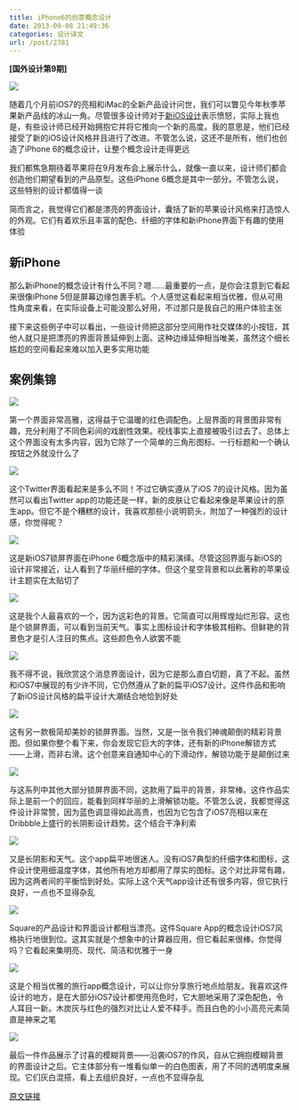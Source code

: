 ```yaml
---
title: iPhone6的创意概念设计
date: 2013-09-08 21:49:36
categories: 设计译文
url: /post/2781
---
```


**[国外设计第9期]**

[![](http://designmodo.com/wp-content/uploads/2013/09/12.jpg)](http://dribbble.com/shots/1207855-Stats-iOS-7-style)

随着几个月前iOS7的亮相和iMac的全新产品设计问世，我们可以瞥见今年秋季苹果新产品线的冰山一角。尽管很多设计师对于[新iOS设计](http://designmodo.com/new-apple-not-flat/)表示愤怒，实际上我也是，有些设计师已经开始拥抱它并将它推向一个新的高度。我的意思是，他们已经接受了新的iOS设计风格并且进行了改进。不管怎么说，这还不是所有，他们也创造了iPhone 6的概念设计，让整个概念设计走得更远

我们都焦急期待着苹果将在9月发布会上展示什么，就像一直以来，设计师们都会创造他们期望看到的产品原型。这些iPhone 6概念是其中一部分。不管怎么说，这些特别的设计都值得一谈

简而言之，我觉得它们都是漂亮的界面设计，囊括了新的苹果设计风格来打造惊人的外观。它们有着欢乐且丰富的配色、纤细的字体和新iPhone界面下有趣的使用体验

## 新iPhone

那么新iPhone的概念设计有什么不同？嗯……最重要的一点，是你会注意到它看起来很像iPhone 5但是屏幕边缘包裹手机。个人感觉这看起来相当优雅，但从可用性角度来看，在实际设备上可能没那么好用，不过那只是我自己的用户体验主张

接下来这些例子中可以看出，一些设计师把这部分空间用作社交媒体的小按钮，其他人就只是把漂亮的界面背景延伸到上面。这种边缘延伸相当唯美，虽然这个细长尴尬的空间看起来难以加入更多实用功能

## 案例集锦

[![](http://designmodo.com/wp-content/uploads/2013/09/1.jpg)](http://dribbble.com/shots/1188123-Adventurous-Reader-Mobile-Site-WIP)

第一个界面非常高雅，这得益于它温暖的红色调配色。上层界面的背景图非常有趣，充分利用了不同色彩间的戏剧性效果。视线事实上直接被吸引过去了。总体上这个界面没有太多内容，因为它除了一个简单的三角形图标、一行标题和一个确认按钮之外就没什么了

[![](http://designmodo.com/wp-content/uploads/2013/09/2.jpg)](http://dribbble.com/shots/1194385-twitter-prototype-Iphone-6-Wrap-Around-Screen)

这个Twitter界面看起来是多么不同！不过它确实遵从了iOS 7的设计风格。因为虽然可以看出Twitter app的功能还是一样，新的皮肤让它看起来像是苹果设计的原生app。但它不是个糟糕的设计，我喜欢那些小说明箭头，附加了一种强烈的设计感，你觉得呢？

[![](http://designmodo.com/wp-content/uploads/2013/09/3.jpg)](http://dribbble.com/shots/1195581-iOS7-Lockscreen)

这是新iOS7锁屏界面在iPhone 6概念版中的精彩演绎。尽管这回界面与新iOS的设计非常接近，让人看到了华丽纤细的字体。但这个星空背景和以此著称的苹果设计主题实在太贴切了

[![](http://designmodo.com/wp-content/uploads/2013/09/4.jpg)](http://dribbble.com/shots/1191824-Translucent-Infinity-screen)

这是我个人最喜欢的一个，因为这彩色的背景。它简直可以用辉煌灿烂形容。这也是个锁屏界面，可以看到当前天气。事实上图标设计和字体极其相称。但鲜艳的背景色才是引人注目的焦点。这些颜色令人欲罢不能

[![](http://designmodo.com/wp-content/uploads/2013/09/5.jpg)](http://dribbble.com/shots/1191163-Messaging-App-Friends-w-iPhone-6)

我不得不说，我欣赏这个消息界面设计，因为它是那么直白切题，真了不起。虽然和iOS7中展现的有少许不同，它仍然遵从了新的扁平iOS7设计。这件作品和影响了新iOS设计风格的扁平设计大潮结合地恰到好处

[![](http://designmodo.com/wp-content/uploads/2013/09/6.jpg)](http://dribbble.com/shots/1190633-iPhone-6-Infinity)

这有另一款极简却美妙的锁屏界面。当然，又是一张令我们神魂颠倒的精彩背景图。但如果你整个看下来，你会发现它巨大的字体，还有新的iPhone解锁方式——上滑，而非右滑。这个创意来自通知中心的下滑动作，解锁功能于是颠倒过来

[![](http://designmodo.com/wp-content/uploads/2013/09/7.jpg)](http://dribbble.com/shots/1190794-Fun-with-freebies)

与这系列中其他大部分锁屏界面不同，这款用了扁平的背景，非常棒。这件作品实际上是前一个的回应，能看到同样华丽的上滑解锁功能。不管怎么说，我都觉得这件设计非常赞，因为蓝色调显得如此高贵，也因为它包含了iOS7亮相以来在Dribbble上盛行的长阴影设计趋势。这个结合干净利索

[![](http://designmodo.com/wp-content/uploads/2013/09/8.jpg)](http://dribbble.com/shots/1199240-Weather)

又是长阴影和天气。这个app扁平地很迷人。没有iOS7典型的纤细字体和图标，这件设计使用细温度字体，其他所有地方却都用了厚实的图标。这个对比非常有趣，因为这两者间的平衡恰到好处。实际上这个天气app设计还有很多内容，但它执行良好，一点也不显得杂乱

[![](http://designmodo.com/wp-content/uploads/2013/09/9.jpg)](http://dribbble.com/shots/1191957-Square-Register-Infinity-Screen)

Square的产品设计和界面设计都相当漂亮。这件Square App的概念设计iOS7风格执行地很到位。这其实就是个想象中的计算器应用，但它看起来很棒。你觉得吗？它看起来集明亮、现代、简洁和优雅于一身

[![](http://designmodo.com/wp-content/uploads/2013/09/10.jpg)](http://dribbble.com/shots/1198705-Your-trip-app)

这是个相当优雅的旅行app概念设计，可以让你分享旅行地点给朋友。我喜欢这件设计的地方，是在大部分iOS7设计都使用亮色时，它大胆地采用了深色配色，令人耳目一新。木炭灰与红色的强烈对比让人爱不释手。而且白色的小小高亮元素简直是神来之笔

[![](http://designmodo.com/wp-content/uploads/2013/09/12.jpg)](http://dribbble.com/shots/1207855-Stats-iOS-7-style)

最后一件作品展示了讨喜的模糊背景——沿袭iOS7的作风，自从它拥抱模糊背景的界面设计之后。它主体部分有一堆看似单一的白色图表，用了不同的透明度来展现。它们灰白混搭，看上去组织良好，一点也不显得杂乱

[原文链接](http://designmodo.com/iphone-6-concepts/)
